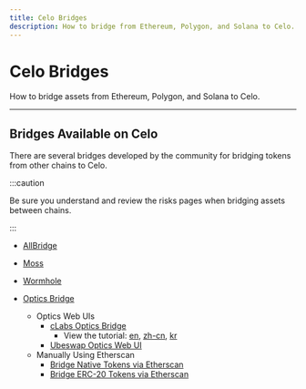 ```yaml
---
title: Celo Bridges
description: How to bridge from Ethereum, Polygon, and Solana to Celo.
---
```


# Celo Bridges

How to bridge assets from Ethereum, Polygon, and Solana to Celo.

___

## Bridges Available on Celo

There are several bridges developed by the community for bridging tokens from other chains to Celo.

:::caution

Be sure you understand and review the risks pages when bridging assets between chains.

:::

* [AllBridge](https://app.allbridge.io/bridge?from=ETH&to=POL&asset=USDC) 
* [Moss](https://bridge.moss.earth/)
* [Wormhole](https://www.portalbridge.com/#/transfer)

* [Optics Bridge](../optics.md)
  * Optics Web UIs
    * [cLabs Optics Bridge](https://optics.app)
      * View the tutorial: [en](./optics-gui.md), [zh-cn](./optics-gui-zh_cn.md), [kr](./optics-gui-kr.md)
    * [Ubeswap Optics Web UI](https://app.ubeswap.org/#/bridge)
  * Manually Using Etherscan
    * [Bridge Native Tokens via Etherscan](bridging-native-assets.md)
    * [Bridge ERC-20 Tokens via Etherscan](bridging-tokens-with-etherscan.md)
